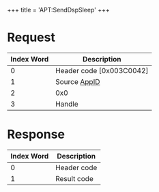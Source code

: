 +++
title = 'APT:SendDspSleep'
+++

# Request

| Index Word | Description                                           |
|------------|-------------------------------------------------------|
| 0          | Header code \[0x003C0042\]                            |
| 1          | Source [AppID](NS_and_APT_Services#appids "wikilink") |
| 2          | 0x0                                                   |
| 3          | Handle                                                |

# Response

| Index Word | Description |
|------------|-------------|
| 0          | Header code |
| 1          | Result code |
